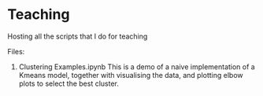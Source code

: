# Teaching
Hosting all the scripts that I do for teaching

Files:
1. Clustering Examples.ipynb
This is a demo of a naive implementation of a Kmeans model, together with visualising the data, and plotting elbow plots to select the best cluster.
